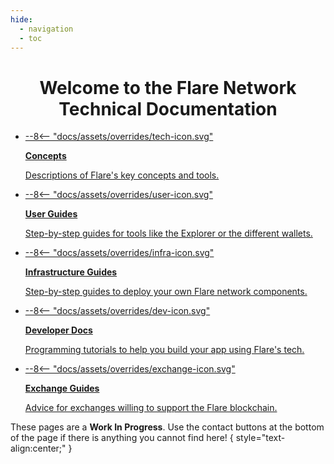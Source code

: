 ```yaml
---
hide:
  - navigation
  - toc
---
```


# Welcome to the Flare Network Technical Documentation

<div class="cards" markdown>

* <a href="tech" markdown class="filled-svg">
    --8<-- "docs/assets/overrides/tech-icon.svg"

    **Concepts**

    Descriptions of Flare's key concepts and tools.</a>

* <a href="user" markdown class="filled-svg">
    --8<-- "docs/assets/overrides/user-icon.svg"

    **User Guides**

    Step-by-step guides for tools like the Explorer or the different wallets.</a>

* <a href="infra" markdown class="stroked-svg">
    --8<-- "docs/assets/overrides/infra-icon.svg"

    **Infrastructure Guides**

    Step-by-step guides to deploy your own Flare network components.</a>

* <a href="dev" markdown class="stroked-svg">
    --8<-- "docs/assets/overrides/dev-icon.svg"

    **Developer Docs**

    Programming tutorials to help you build your app using Flare's tech.</a>

* <a href="exchange" markdown class="stroked-svg">
    --8<-- "docs/assets/overrides/exchange-icon.svg"

    **Exchange Guides**

    Advice for exchanges willing to support the Flare blockchain.</a>

</div>

These pages are a **Work In Progress**.
Use the contact buttons at the bottom of the page if there is anything you cannot find here!
{ style="text-align:center;" }

<style>
    /*Special centered title for the Home page*/
    h1 {
        text-align: center;
    }
    /*Remove the "Last updated" text at the bottom*/
    .md-source-file {
        display: none;
    }
</style>
